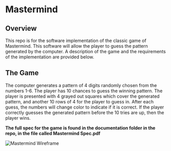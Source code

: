 # Mastermind

## Overview
This repo is for the software implementation of the classic game of Mastermind. This software will allow the player to guess the pattern generated by the computer. A description of the game and the requirements of the implementation are provided below.

## The Game
The computer generates a pattern of 4 digits randomly chosen from the numbers 1-6. The player has 10 chances to guess the winning pattern. The player is presented with 4 grayed out squares which cover the generated pattern, and another 10 rows of 4 for the player to guess in. After each guess, the numbers will change color to indicate if it is correct. If the player correctly guesses the generated pattern before the 10 tries are up, then the player wins.

**The full spec for the game is found in the documentation folder in the repo, in the file called Mastermind Spec.pdf**

![Mastermind Wireframe](https://github.com/user-attachments/assets/5a59fd7e-cf51-466b-96a5-af5b75427140)

